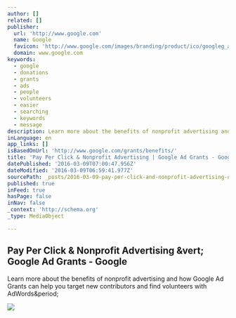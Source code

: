```yaml
---
author: []
related: []
publisher:
  url: 'http://www.google.com'
  name: Google
  favicon: 'http://www.google.com/images/branding/product/ico/googleg_alldp.ico'
  domain: www.google.com
keywords:
  - google
  - donations
  - grants
  - ads
  - people
  - volunteers
  - easier
  - searching
  - keywords
  - message
description: Learn more about the benefits of nonprofit advertising and how Google Ad Grants can help you target new contributors and find volunteers with AdWords.
inLanguage: en
app_links: []
isBasedOnUrl: 'http://www.google.com/grants/benefits/'
title: 'Pay Per Click & Nonprofit Advertising | Google Ad Grants - Google'
datePublished: '2016-03-09T07:00:47.956Z'
dateModified: '2016-03-09T06:59:41.977Z'
sourcePath: _posts/2016-03-09-pay-per-click-and-nonprofit-advertising-or-google-ad-grants-g.md
published: true
inFeed: true
hasPage: false
inNav: false
_context: 'http://schema.org'
_type: MediaObject

---
```

<article style=""><h1>Pay Per Click &amp; Nonprofit Advertising &amp;vert; Google Ad Grants - Google</h1><p>Learn more about the benefits of nonprofit advertising and how Google Ad Grants can help you target new contributors and find volunteers with AdWords&amp;period;</p><img src="http://www.google.com/images/branding/googlelogo/1x/googlelogo_color_116x41dp.png" /></article>